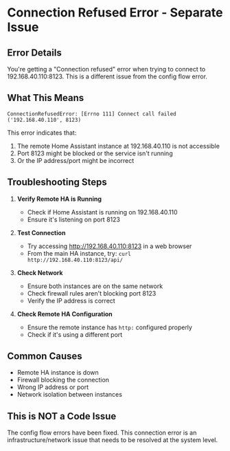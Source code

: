# Connection Refused Error - Separate Issue

## Error Details

You're getting a "Connection refused" error when trying to connect to 192.168.40.110:8123. This is a different issue from the config flow error.

## What This Means

```
ConnectionRefusedError: [Errno 111] Connect call failed ('192.168.40.110', 8123)
```

This error indicates that:
1. The remote Home Assistant instance at 192.168.40.110 is not accessible
2. Port 8123 might be blocked or the service isn't running
3. Or the IP address/port might be incorrect

## Troubleshooting Steps

1. **Verify Remote HA is Running**
   - Check if Home Assistant is running on 192.168.40.110
   - Ensure it's listening on port 8123

2. **Test Connection**
   - Try accessing http://192.168.40.110:8123 in a web browser
   - From the main HA instance, try: `curl http://192.168.40.110:8123/api/`

3. **Check Network**
   - Ensure both instances are on the same network
   - Check firewall rules aren't blocking port 8123
   - Verify the IP address is correct

4. **Check Remote HA Configuration**
   - Ensure the remote instance has `http:` configured properly
   - Check if it's using a different port

## Common Causes

- Remote HA instance is down
- Firewall blocking the connection
- Wrong IP address or port
- Network isolation between instances

## This is NOT a Code Issue

The config flow errors have been fixed. This connection error is an infrastructure/network issue that needs to be resolved at the system level.